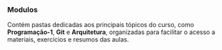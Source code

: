 ### Modulos

Contém pastas dedicadas aos principais tópicos do curso, como **Programação-1**, **Git** e **Arquitetura**, organizadas para facilitar o acesso a materiais, exercícios e resumos das aulas.
